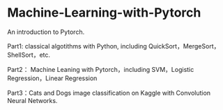 # Machine-Learning-with-Pytorch

An introduction to Pytorch.

Part1: classical algotithms with Python, including QuickSort，MergeSort，ShellSort，etc.

Part2： Machine Leaning with Pytorch，including SVM，Logistic Regression，Linear Regression

Part3：Cats and Dogs image classification on Kaggle with Convolution Neural Networks.
